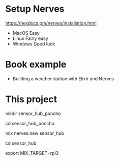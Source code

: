 # Setup Nerves 

https://hexdocs.pm/nerves/installation.html

* MacOS Easy
* Linux Fairly easy
* Windows Good luck

# Book example

* Building a weather station with Elixir and Nerves


# This project



mkdir sensor_hub_poncho

cd sensor_hub_poncho

mix nerves.new sensor_hub

cd sensor_hub

export MIX_TARGET=rpi3








